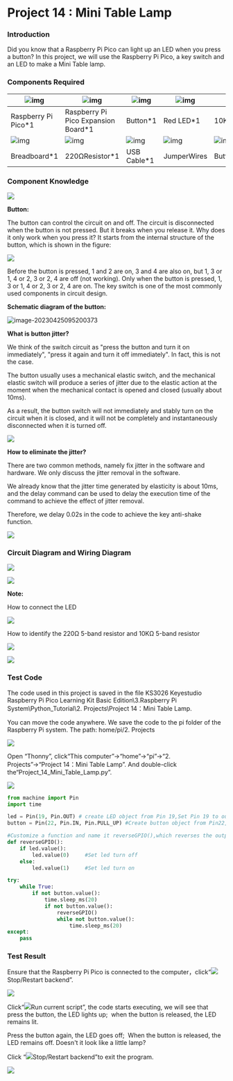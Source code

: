 # Project 14 : Mini Table Lamp

### **Introduction**

Did you know that a Raspberry Pi Pico can light up an LED when you press a button? In this project, we will use the Raspberry Pi Pico, a key switch and an LED to make a Mini Table lamp.

### **Components Required**

| ![img](media/wps11.png)                 | ![img](media/wps12-16842188474579.jpg) | ![img](media/wps13-168421884886010.jpg) | ![img](media/wps14-168421885048311.jpg) | ![img](media/wps15-168421885173912.jpg) |
| --------------------------------------- | -------------------------------------- | --------------------------------------- | --------------------------------------- | --------------------------------------- |
| Raspberry Pi Pico*1                     | Raspberry Pi Pico Expansion Board*1    | Button*1                                | Red LED*1                               | 10KΩResistor*1                          |
| ![img](media/wps16-168421885362713.jpg) | ![img](media/wps17.jpg)                | ![img](media/wps18-168421885734014.jpg) | ![img](media/wps19-168421885900415.jpg) | ![img](media/wps20-168421886061916.jpg) |
| Breadboard*1                            | 220ΩResistor*1                         | USB Cable*1                             | JumperWires                             | Button Cap*1                            |

### **Component Knowledge**

![](media/5b8fea4657b47510d199f740fdcaaa9d.png)

**Button:** 

The button can control the circuit on and off. The circuit is disconnected when the button is not pressed. But it breaks when you release it. Why does it only work when you press it? It starts from the internal structure of the button, which is shown in the figure:

![](media/d2a204e61c768f18924150db58aee093.png)

Before the button is pressed, 1 and 2 are on, 3 and 4 are also on, but 1, 3 or 1, 4 or 2, 3 or 2, 4 are off (not working). Only when the button is pressed, 1, 3 or 1, 4 or 2, 3 or 2, 4 are on. The key switch is one of the most commonly used components in circuit design.

**Schematic diagram of the button:**

![image-20230425095200373](media/image-20230425095200373.png)

**What is button jitter?**

We think of the switch circuit as "press the button and turn it on immediately", "press it again and turn it off immediately". In fact, this is not the case.

The button usually uses a mechanical elastic switch, and the mechanical elastic switch will produce a series of jitter due to the elastic action at the moment when the mechanical contact is opened and closed (usually about 10ms). 

As a result, the button switch will not immediately and stably turn on the circuit when it is closed, and it will not be completely and instantaneously disconnected when it is turned off. 

![](media/7e7ac82db8bb810a7ee1de4181ceaa2d.jpeg)

**How to eliminate the jitter?**

There are two common methods, namely fix jitter in the software and hardware. We only discuss the jitter removal in the software.

We already know that the jitter time generated by elasticity is about 10ms, and the delay command can be used to delay the execution time of the command to achieve the effect of jitter removal.

Therefore, we delay 0.02s in the code to achieve the key anti-shake function.

![](media/c0d68d1134b0b4097e8983ed2cac07fc.jpeg)

### **Circuit Diagram and Wiring Diagram**

![](media/0753a2a452e0292b31f79f9b6dabb0cc.png)

![](media/a03a6553dc194ab61fb7b4d914740f90.png)

**Note:**

How to connect the LED

![](media/f70404aa49540fd7aecae944c7c01f83.jpeg)

How to identify the 220Ω 5-band resistor and 10KΩ 5-band resistor

![](media/55c0199544e9819328f6d5778f10d7d0.png)

![](media/246cf3885dc837c458a28123885c9f7b.png)

### Test Code

The code used in this project is saved in the file KS3026 Keyestudio Raspberry Pi Pico Learning Kit Basic Edition\3.Raspberry Pi System\Python_Tutorial\2. Projects\Project 14：Mini Table Lamp. 

You can move the code anywhere. We save the code to the pi folder of the Raspberry Pi system. The path: home/pi/2. Projects

![](media/ae27830403a2f741aa9b725e5324c215.png)

Open “Thonny”, click“This computer”→“home”→“pi”→“2. Projects”→“Project 14：Mini Table Lamp”. And double-click the“Project\_14\_Mini\_Table\_Lamp.py”.

![](media/275a3c4efc6794dc8fac059a2aa7f9e1.png)

```python
from machine import Pin
import time

led = Pin(19, Pin.OUT) # create LED object from Pin 19,Set Pin 19 to output                   
button = Pin(22, Pin.IN, Pin.PULL_UP) #Create button object from Pin22,Set GP22 to input

#Customize a function and name it reverseGPIO(),which reverses the output level of the LED
def reverseGPIO():
    if led.value():
        led.value(0)     #Set led turn off
    else:
        led.value(1)     #Set led turn on

try:
    while True:
        if not button.value():
            time.sleep_ms(20)
            if not button.value():
                reverseGPIO()
                while not button.value():
                    time.sleep_ms(20)
except:
    pass
```



### **Test Result**

Ensure that the Raspberry Pi Pico is connected to the computer，click“![](media/ec00367ea605788eab454cd176b94c7b.png)Stop/Restart backend”.

![](media/a85c858067d3c56ab6f35bc4cc631e5d.png)

Click“![](media/bb4d9305714a178069d277b20e0934b7.png)Run current script”, the code starts executing, we will see that press the button, the LED lights up;  when the button is released, the LED remains lit.  

Press the button again, the LED goes off;  When the button is released, the LED remains off. Doesn't it look like a little lamp? 

Click “![](media/ec00367ea605788eab454cd176b94c7b.png)Stop/Restart backend”to exit the program.

![](media/4228655348a81a57813174e42b167955.png)

